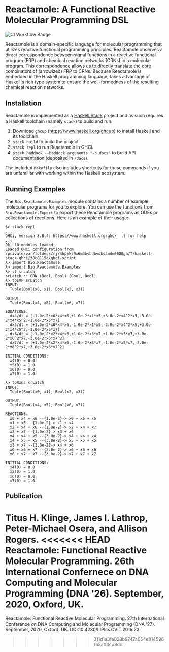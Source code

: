# Reactamole: A Functional Reactive Molecular Programming DSL

![CI Workflow Badge](https://github.com/digMP/haskell-reactamole/actions/workflows/main.yml/badge.svg)

Reactamole is a domain-specific language for molecular programming that
utilizes reactive functional programming principles. Reactamole observes a
direct correspondence between signal functions in a reactive functional program
(FRP) and chemical reaction networks (CRNs) in a molecular program. This
correspondence allows us to directly translate the core combinators of
(arrowized) FRP to CRNs. Because Reactamole is embedded in the Haskell
programming language, takes advantage of Haskell's rich type system to
ensure the well-formedness of the resulting chemical reaction networks.

## Installation

Reactamole is implemented as a [Haskell Stack](https://haskellstack.org)
project and as such requires a Haskell toolchain (namely `stack`) to build and
run.

1.  Download `ghcup` (https://www.haskell.org/ghcup) to install Haskell and its
    toolchain.
2.  `stack build` to build the project.
3.  `stack repl` to run Reactamole in GHCi.
4.  `stack haddock --haddock-arguments "-o docs"` to build API documentation
    (deposited in `/docs`).

The included `Makefile` also includes shortcuts for these commands if you are
unfamiliar with working within the Haskell ecosystem.

## Running Examples

The `Bio.Reactamole.Examples` module contains a number of example molecular
programs for you to explore. You can use the functions from
`Bio.Reactamole.Export` to export these Reactamole programs as ODEs or
collections of reactions. Here is an example of their usage:

~~~console
$> stack repl
...
GHCi, version 8.8.4: https://www.haskell.org/ghc/  :? for help
...
Ok, 10 modules loaded.
Loaded GHCi configuration from /private/var/folders/rj/4hpzks9x6m3bvbdbvqbs3ndm0000gn/T/haskell-stack-ghci/38c8115e/ghci-script
λ> import Bio.Reactamole
λ> import Bio.Reactamole.Examples
λ> :t srLatch
srLatch :: CRN (Bool, Bool) (Bool, Bool)
λ> toIVP srLatch
INPUT:
  Tuple(Bool(x0, x1), Bool(x2, x3))

OUTPUT:
  Tuple(Bool(x4, x5), Bool(x6, x7))

EQUATIONS:
  dx4/dt = [-1.0e-2*x0*x4*x6,+1.0e-2*x1*x5,+3.0e-2*x4^2*x5,-3.0e-2*x4*x5^2,+1.0e-2*x5*x7]
  dx5/dt = [+1.0e-2*x0*x4*x6,-1.0e-2*x1*x5,-3.0e-2*x4^2*x5,+3.0e-2*x4*x5^2,-1.0e-2*x5*x7]
  dx6/dt = [-1.0e-2*x2*x4*x6,+1.0e-2*x3*x7,+1.0e-2*x5*x7,+3.0e-2*x6^2*x7,-3.0e-2*x6*x7^2]
  dx7/dt = [+1.0e-2*x2*x4*x6,-1.0e-2*x3*x7,-1.0e-2*x5*x7,-3.0e-2*x6^2*x7,+3.0e-2*x6*x7^2]

INITIAL CONDITIONS:
  x4(0) = 0.0
  x5(0) = 1.0
  x6(0) = 0.0
  x7(0) = 1.0

λ> toRxns srLatch
INPUT:
  Tuple(Bool(x0, x1), Bool(x2, x3))

OUTPUT:
  Tuple(Bool(x4, x5), Bool(x6, x7))

REACTIONS:
  x0 + x4 + x6 --{1.0e-2}-> x0 + x6 + x5
  x1 + x5 --{1.0e-2}-> x1 + x4
  x2 + x4 + x6 --{1.0e-2}-> x2 + x4 + x7
  x3 + x7 --{1.0e-2}-> x3 + x6
  x4 + x4 + x5 --{3.0e-2}-> x4 + x4 + x4
  x4 + x5 + x5 --{3.0e-2}-> x5 + x5 + x5
  x5 + x7 --{1.0e-2}-> x4 + x6
  x6 + x6 + x7 --{3.0e-2}-> x6 + x6 + x6
  x6 + x7 + x7 --{3.0e-2}-> x7 + x7 + x7

INITIAL CONDITIONS:
  x4(0) = 0.0
  x5(0) = 1.0
  x6(0) = 0.0
  x7(0) = 1.0
~~~

## Publication

Titus H. Klinge, James I. Lathrop, Peter-Michael Osera, and Allison Rogers.
<<<<<<< HEAD
Reactamole: Functional Reactive Molecular Programming. 26th International
Confernece on DNA Computing and Molecular Programming (DNA '26). September,
2020, Oxford, UK.
=======
Reactamole: Functional Reactive Molecular Programming. 27th International
Conference on DNA Computing and Molecular Programming (DNA '27). September,
2020, Oxford, UK. DOI:10.4230/LIPIcs.CVIT.2016.23.
>>>>>>> 311d1a3fe028b9747a054e814596165aff4cd8dd
